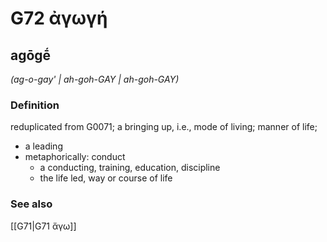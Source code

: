 # G72 ἀγωγή

## agōgḗ

_(ag-o-gay' | ah-goh-GAY | ah-goh-GAY)_

### Definition

reduplicated from G0071; a bringing up, i.e., mode of living; manner of life; 

- a leading
- metaphorically: conduct
  - a conducting, training, education, discipline
  - the life led, way or course of life

### See also

[[G71|G71 ἄγω]]
